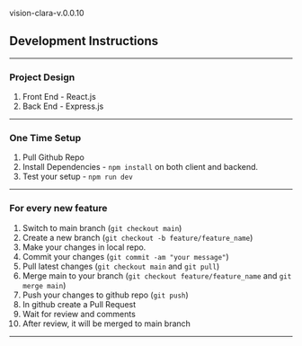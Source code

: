 vision-clara-v.0.0.10

## Development Instructions

---

### Project Design

1. Front End - React.js
2. Back End - Express.js

---

### One Time Setup

1. Pull Github Repo
2. Install Dependencies - `npm install` on both client and backend.
3. Test your setup - `npm run dev`

---

### For every new feature

1. Switch to main branch (`git checkout main`)
2. Create a new branch (`git checkout -b feature/feature_name`)
3. Make your changes in local repo.
4. Commit your changes (`git commit -am "your message"`)
5. Pull latest changes (`git checkout main` and `git pull`)
6. Merge main to your branch (`git checkout feature/feature_name` and `git merge main`)
7. Push your changes to github repo (`git push`)
8. In github create a Pull Request
9. Wait for review and comments
10. After review, it will be merged to main branch

---
